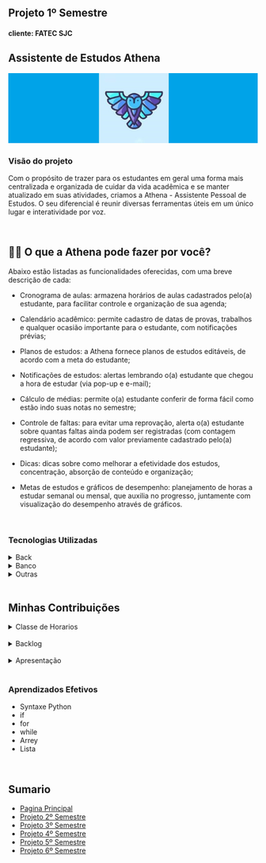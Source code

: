 <h2>Projeto 1º Semestre</h2>
<h4>cliente: FATEC SJC<h4>

<h2>Assistente de Estudos Athena</h2>
<img src="https://github.com/AugustoTSantos/PortifolioApis/blob/main/1Semestre/imagens/athena.jpg"/>

<br>

<h3>Visão do projeto</h3>
<p>Com o propósito de trazer para os estudantes em geral uma forma mais centralizada e organizada de cuidar da vida acadêmica e se manter atualizado em suas atividades, criamos a Athena - Assistente Pessoal de Estudos. O seu diferencial é reunir diversas ferramentas úteis em um único lugar e interatividade por voz.</p>

<br>

## 👩‍💼 O que a Athena pode fazer por você?
 
Abaixo estão listadas as funcionalidades oferecidas, com uma breve descrição de cada:

- Cronograma de aulas:
  armazena horários de aulas cadastrados pelo(a) estudante, para facilitar controle e organização de sua agenda;
  
- Calendário acadêmico:
  permite cadastro de datas de provas, trabalhos e qualquer ocasião importante para o estudante, com notificações prévias;
  
- Planos de estudos:
  a Athena fornece planos de estudos editáveis, de acordo com a meta do estudante;
  
- Notificações de estudos:
  alertas lembrando o(a) estudante que chegou a hora de estudar (via pop-up e e-mail);

- Cálculo de médias:
  permite o(a) estudante conferir de forma fácil como estão indo suas notas no semestre;
  
- Controle de faltas:
  para evitar uma reprovação, alerta o(a) estudante sobre quantas faltas ainda podem ser registradas (com contagem regressiva, de acordo com valor previamente cadastrado pelo(a) estudante);
  
- Dicas:
  dicas sobre como melhorar a efetividade dos estudos, concentração, absorção de conteúdo e organização;
  
- Metas de estudos e gráficos de desempenho:
  planejamento de horas a estudar semanal ou mensal, que auxilia no progresso, juntamente com visualização do desempenho através de gráficos.
<br>

<h3>Tecnologias Utilizadas</h3>

<details>
    <summary>Back</summary>
    <br>
    
- [Python](https://www.python.org/)
- [Pydub](https://github.com/jiaaro/pydub)
- [tkinter](https://docs.python.org/3/library/tkinter.html)
- [SpeechRecognition](https://pypi.org/project/SpeechRecognition/)
- [PyAudio](https://pypi.org/project/PyAudio/)
- [pyttsx3](https://pypi.org/project/pyttsx3/)
- [email.mime](https://docs.python.org/pt-br/3.7/library/email.mime.html)
- [gTTS](https://pypi.org/project/gTTS/)
- [playsound](https://pypi.org/project/playsound/)
</details>

<details>
    <summary>Banco</summary>
    <br>

- [SQLite](https://www.sqlite.org/index.html)
</details>

<details>
    <summary>Outras</summary>
    <br>

- [GitHub](https://github.com/)
- [Git](https://github.com/)
- [Discord](https://discord.com/)
</details>

<br>

<h2>Minhas Contribuições</h2>
<details>
<summary>Classe de Horarios</summary>

Muitas funções da Athena precisa de uma data para funcionarem, em questão tecnica fiquei encarregado dessa classe pois era meu primeiro contato com programação e englobava o que vimos durante o semestre.

<img src="https://github.com/AugustoTSantos/PortifolioApis/blob/main/1Semestre/imagens/Screenshot_1.png">

</details>
<br>
<details>
<summary>Backlog</summary>

Atuei como Scrum Master em parte do projeto, como no primeiro semestre o master e o PO eram o mesmo papel acabei também fazendo o backlog

<img src="https://github.com/AugustoTSantos/PortifolioApis/blob/main/1Semestre/imagens/Screenshot_2.png">

</details>

<br>

<details>
<summary>Apresentação</summary>

Devido a pandemia a feira de solução foi feita pelo youtube, gravei e editei nossa <a>[Apresentação Final](https://www.youtube.com/watch?v=E_I9MvQs9BE)</a>, espero que gostem

</details>

<br>

<h3>Aprendizados Efetivos</h3>

* Syntaxe Python
* if
* for
* while
* Arrey
* Lista

<br>

<h2>Sumario</h2>

* [Pagina Principal](https://github.com/AugustoTSantos/PortifolioApis/blob/main/README.md)
* [Projeto 2º Semestre](https://github.com/AugustoTSantos/PortifolioApis/tree/main/2Semestre)
* [Projeto 3º Semestre](https://github.com/AugustoTSantos/PortifolioApis/tree/main/3Semestre)
* [Projeto 4º Semestre](https://github.com/AugustoTSantos/PortifolioApis/tree/main/4Semestre)
* [Projeto 5º Semestre](https://github.com/AugustoTSantos/PortifolioApis/tree/main/5Semestre)
* [Projeto 6º Semestre](https://github.com/AugustoTSantos/PortifolioApis/tree/main/6Semestre)
